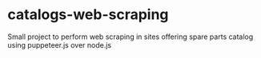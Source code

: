 # catalogs-web-scraping
Small project to perform web scraping in sites offering spare parts catalog using puppeteer.js over node.js
